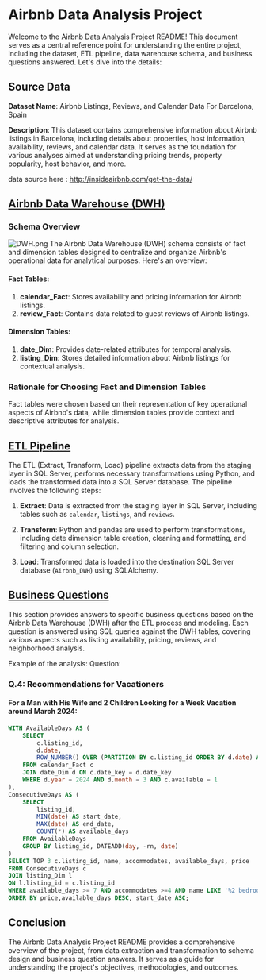 # Airbnb Data Analysis Project

Welcome to the Airbnb Data Analysis Project README! This document serves as a central reference point for understanding the entire project, including the dataset, ETL pipeline, data warehouse schema, and business questions answered. Let's dive into the details:


## Source Data

**Dataset Name**: Airbnb Listings, Reviews, and Calendar Data For Barcelona, Spain

**Description**: This dataset contains comprehensive information about Airbnb listings in Barcelona, including details about properties, host information, availability, reviews, and calendar data. It serves as the foundation for various analyses aimed at understanding pricing trends, property popularity, host behavior, and more.

data source here : http://insideairbnb.com/get-the-data/


## [Airbnb Data Warehouse (DWH)](./2.%20DWH/README.md)

### Schema Overview
![DWH.png](./2.%20DWH/DWH.png)
The Airbnb Data Warehouse (DWH) schema consists of fact and dimension tables designed to centralize and organize Airbnb's operational data for analytical purposes. Here's an overview:

#### Fact Tables:

1. **calendar_Fact**: Stores availability and pricing information for Airbnb listings.
2. **review_Fact**: Contains data related to guest reviews of Airbnb listings.

#### Dimension Tables:

1. **date_Dim**: Provides date-related attributes for temporal analysis.
2. **listing_Dim**: Stores detailed information about Airbnb listings for contextual analysis.

### Rationale for Choosing Fact and Dimension Tables

Fact tables were chosen based on their representation of key operational aspects of Airbnb's data, while dimension tables provide context and descriptive attributes for analysis.

## [ETL Pipeline](./3.%20ETL%20Pipeline/README.md)

The ETL (Extract, Transform, Load) pipeline extracts data from the staging layer in SQL Server, performs necessary transformations using Python, and loads the transformed data into a SQL Server database. The pipeline involves the following steps:

1. **Extract**: Data is extracted from the staging layer in SQL Server, including tables such as `calendar`, `listings`, and `reviews`.

2. **Transform**: Python and pandas are used to perform transformations, including date dimension table creation, cleaning and formatting, and filtering and column selection.

3. **Load**: Transformed data is loaded into the destination SQL Server database (`Airbnb_DWH`) using SQLAlchemy.
## [Business Questions](./4.%20Business%20Questions/README.md)

This section provides answers to specific business questions based on the Airbnb Data Warehouse (DWH) after the ETL process and modeling. Each question is answered using SQL queries against the DWH tables, covering various aspects such as listing availability, pricing, reviews, and neighborhood analysis.

Example of the analysis:
Question: 
### Q.4: Recommendations for Vacationers

#### For a Man with His Wife and 2 Children Looking for a Week Vacation around March 2024:
```sql
WITH AvailableDays AS (
    SELECT
        c.listing_id,
        d.date,
        ROW_NUMBER() OVER (PARTITION BY c.listing_id ORDER BY d.date) AS rn
    FROM calendar_Fact c
    JOIN date_Dim d ON c.date_key = d.date_key
    WHERE d.year = 2024 AND d.month = 3 AND c.available = 1 
),
ConsecutiveDays AS (
    SELECT
        listing_id,
        MIN(date) AS start_date,
        MAX(date) AS end_date,
        COUNT(*) AS available_days
    FROM AvailableDays
    GROUP BY listing_id, DATEADD(day, -rn, date)
)
SELECT TOP 3 c.listing_id, name, accommodates, available_days, price
FROM ConsecutiveDays c
JOIN listing_Dim l
ON l.listing_id = c.listing_id
WHERE available_days >= 7 AND accommodates >=4 AND name LIKE '%2 bedrooms%4 beds%'
ORDER BY price,available_days DESC, start_date ASC;
```
## Conclusion

The Airbnb Data Analysis Project README provides a comprehensive overview of the project, from data extraction and transformation to schema design and business question answers. It serves as a guide for understanding the project's objectives, methodologies, and outcomes.
